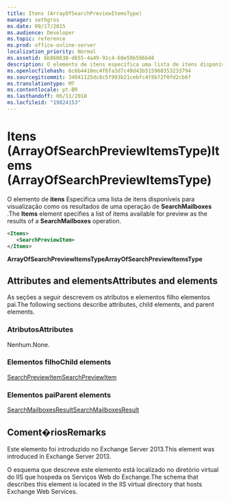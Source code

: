```yaml
---
title: Itens (ArrayOfSearchPreviewItemsType)
manager: sethgros
ms.date: 09/17/2015
ms.audience: Developer
ms.topic: reference
ms.prod: office-online-server
localization_priority: Normal
ms.assetid: 6b860638-d655-4a49-91c4-60e59b596b48
description: O elemento de itens especifica uma lista de itens disponíveis para visualização como os resultados de uma operação de SearchMailboxes.
ms.openlocfilehash: 6c6b4410ec4f6fa3d7c49d43b515908353233794
ms.sourcegitcommit: 34041125dc8c5f993b21cebfc4f8b72f0fd2cb6f
ms.translationtype: MT
ms.contentlocale: pt-BR
ms.lasthandoff: 06/11/2018
ms.locfileid: "19824153"
---
```

# <a name="items-arrayofsearchpreviewitemstype"></a><span data-ttu-id="b2444-103">Itens (ArrayOfSearchPreviewItemsType)</span><span class="sxs-lookup"><span data-stu-id="b2444-103">Items (ArrayOfSearchPreviewItemsType)</span></span>

<span data-ttu-id="b2444-104">O elemento de **itens** Especifica uma lista de itens disponíveis para visualização como os resultados de uma operação de **SearchMailboxes** .</span><span class="sxs-lookup"><span data-stu-id="b2444-104">The **Items** element specifies a list of items available for preview as the results of a **SearchMailboxes** operation.</span></span> 
  
```XML
<Items>
   <SearchPreviewItem>
</Items>
```

 <span data-ttu-id="b2444-105">**ArrayOfSearchPreviewItemsType**</span><span class="sxs-lookup"><span data-stu-id="b2444-105">**ArrayOfSearchPreviewItemsType**</span></span>
## <a name="attributes-and-elements"></a><span data-ttu-id="b2444-106">Attributes and elements</span><span class="sxs-lookup"><span data-stu-id="b2444-106">Attributes and elements</span></span>

<span data-ttu-id="b2444-107">As seções a seguir descrevem os atributos e elementos filho elementos pai.</span><span class="sxs-lookup"><span data-stu-id="b2444-107">The following sections describe attributes, child elements, and parent elements.</span></span>
  
### <a name="attributes"></a><span data-ttu-id="b2444-108">Atributos</span><span class="sxs-lookup"><span data-stu-id="b2444-108">Attributes</span></span>

<span data-ttu-id="b2444-109">Nenhum.</span><span class="sxs-lookup"><span data-stu-id="b2444-109">None.</span></span>
  
### <a name="child-elements"></a><span data-ttu-id="b2444-110">Elementos filho</span><span class="sxs-lookup"><span data-stu-id="b2444-110">Child elements</span></span>

[<span data-ttu-id="b2444-111">SearchPreviewItem</span><span class="sxs-lookup"><span data-stu-id="b2444-111">SearchPreviewItem</span></span>](searchpreviewitem.md)
  
### <a name="parent-elements"></a><span data-ttu-id="b2444-112">Elementos pai</span><span class="sxs-lookup"><span data-stu-id="b2444-112">Parent elements</span></span>

[<span data-ttu-id="b2444-113">SearchMailboxesResult</span><span class="sxs-lookup"><span data-stu-id="b2444-113">SearchMailboxesResult</span></span>](searchmailboxesresult.md)
  
## <a name="remarks"></a><span data-ttu-id="b2444-114">Coment�rios</span><span class="sxs-lookup"><span data-stu-id="b2444-114">Remarks</span></span>

<span data-ttu-id="b2444-115">Este elemento foi introduzido no Exchange Server 2013.</span><span class="sxs-lookup"><span data-stu-id="b2444-115">This element was introduced in Exchange Server 2013.</span></span>
  
<span data-ttu-id="b2444-116">O esquema que descreve este elemento está localizado no diretório virtual do IIS que hospeda os Serviços Web do Exchange.</span><span class="sxs-lookup"><span data-stu-id="b2444-116">The schema that describes this element is located in the IIS virtual directory that hosts Exchange Web Services.</span></span>
  

